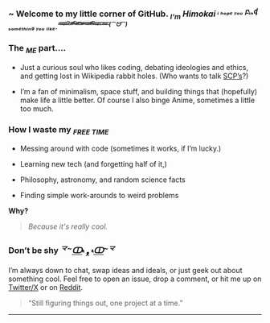 ### ~ Welcome to my little corner of GitHub. <sub>***I'm***</sub> ***Himokai*** <sup>*ᵢ ₕₒₚₑ ᵧₒᵤ բᵢₙᶁ ₛₒₘₑₜₕᵢₙ₉ ᵧₒᵤ ₗᵢₖₑ.*<sup>*ᵐ̶͞ᵃ̶͞ʸ̶͞ᵇ̶͞ᵉ̶͞ ̶͞ᵗ̶͞ʰ̶͞ᵃ̶͞ᵗ̶͞ ̶͞ˢ̶͞ᵒ̶͞ᵐ̶͞ᵉ̶͞ᵗ̶͞ʰ̶͞ᶦ̶͞ⁿ̶͞ᵍ̶͞ˢ̶͞ ̶͞ᵐ̶͞ᵉ̶͞ (⁀ᗢ⁀)*</sup></sup>
### The ***<sub>ME</sub>*** part….
+ Just a curious soul who likes coding, debating ideologies and ethics, and getting lost in Wikipedia rabbit holes. (Who wants to talk [SCP’s](https://scp-wiki.wikidot.com/)?)

+ I’m a fan of minimalism, space stuff, and building things that (hopefully) make life a little better.
Of course I also binge Anime, sometimes a little too much.

### How I waste my ***<sub>FREE TIME</sub>***
+ Messing around with code (sometimes it works, if I’m lucky.)

+ Learning new tech (and forgetting half of it,)

+ Philosophy, astronomy, and random science facts

+ Finding simple work-arounds to weird problems

**Why?**
> *Because it's really cool.*

### Don’t be shy ***<sup>龴~</sup>****<ins>ↀ</ins>*۾ ***<sub>ᴥ</sub>*** ۾*<ins>ↀ</ins>****<sup>~龴</sup>***
I’m always down to chat, swap ideas and ideals, or just geek out about something cool. 
Feel free to open an issue, drop a comment, or hit me up on [Twitter/X](https://x.com/_Himokai_) or on [Reddit](https://www.reddit.com/user/Himo-kai/).

> “Still figuring things out, one project at a time.”
---
<!---
Himo-kai/Himo-kai is a ✨ special ✨ repository because its `README.md` (this file) appears on your GitHub profile.
You can click the Preview link to take a look at your changes.
--->
